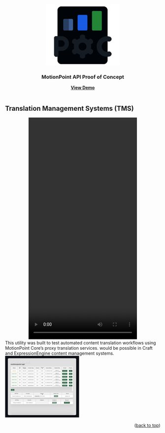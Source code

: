 <a id="readme-top"></a>


<br />
<div align="center">
  <a href="https://www.tommydalton.dev/projects/detail/motionpoint-api-poc-utility">
     <img src="https://github.com/tommydaltondev/motionpoint_api-utility_poc/blob/main/assets/img/poc500x600.png" alt="Logo" width="240" height="200">
  </a>
  <p align="center">
  <h3 align="center">MotionPoint API Proof of Concept</h3>
    <a href="https://www.tommydalton.dev/projects/detail/motionpoint-api-poc-utility"><strong>View Demo</strong></a>
    <br />
    <br />
  </p>
</div>


## Translation Management Systems (TMS) 

<div align="center">
<video src="https://github.com/tommydaltondev/motionpoint_api-utility_poc/blob/main/readme/MotionpointAPI-Dashboard.mp4" width="352" height="720"></video>
</div>
<div align="left">
This utility was built to test automated content translation workflows using MotionPoint Core’s proxy translation services. would be possible in Craft and ExpressionEngine content management systems. 

 <img src="https://github.com/tommydaltondev/motionpoint_api-utility_poc/blob/main/assets/img/motionpoint_dashboard.jpg" alt="Logo" width="240" height="200">
<p align="right">(<a href="#readme-top">back to top</a>)</p>


 
